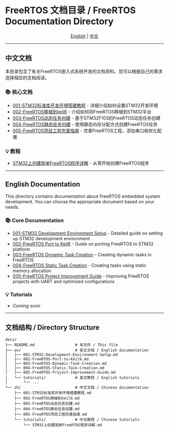 # FreeRTOS 文档目录 / FreeRTOS Documentation Directory

<div align="center">

[English](#english-documentation) | [中文](#中文文档)

</div>

---

## 中文文档

本目录包含了有关FreeRTOS嵌入式系统开发的文档资料。您可以根据自己的需求选择相应的文档阅读。

### 📚 核心文档

- [001-STM32标准库开发环境搭建教程](zh/001-STM32标准库开发环境搭建教程.md) - 详细介绍如何设置STM32开发环境
- [002-FreeRTOS移植到keil6](zh/002-FreeRTOS移植到keil6.md) - 介绍如何将FreeRTOS移植到STM32平台
- [003-FreeRTOS动态任务创建](zh/003-FreeRTOS动态任务创建.md) - 基于STM32F103的FreeRTOS动态任务创建
- [004-FreeRTOS静态任务创建](zh/004-FreeRTOS静态任务创建.md) - 使用静态内存分配方式创建FreeRTOS任务
- [005-FreeRTOS项目工程完善指南](zh/005-FreeRTOS项目工程完善指南.md) - 完善FreeRTOS工程，添加串口和优化配置

### 💡 教程

- [STM32上创建简单FreeRTOS程序详解](zh/tutorials/STM32上创建简单FreeRTOS程序详解.md) - 从零开始创建FreeRTOS程序

---

## English Documentation

This directory contains documentation about FreeRTOS embedded system development. You can choose the appropriate document based on your needs.

### 📚 Core Documentation

- [001-STM32 Development Environment Setup](en/001-STM32-Development-Environment-Setup.md) - Detailed guide on setting up STM32 development environment
- [002-FreeRTOS Port to Keil6](en/002-FreeRTOS-Port-to-Keil6.md) - Guide on porting FreeRTOS to STM32 platform
- [003-FreeRTOS Dynamic Task Creation](en/003-FreeRTOS-Dynamic-Task-Creation.md) - Creating dynamic tasks in FreeRTOS
- [004-FreeRTOS Static Task Creation](en/004-FreeRTOS-Static-Task-Creation.md) - Creating tasks using static memory allocation
- [005-FreeRTOS Project Improvement Guide](en/005-FreeRTOS-Project-Improvement-Guide.md) - Improving FreeRTOS projects with UART and optimized configurations

### 💡 Tutorials

- *Coming soon*

---

## 文档结构 / Directory Structure

```
docs/
├── README.md                  # 本文件 / This file
├── en/                        # 英文文档 / English documentation
│   ├── 001-STM32-Development-Environment-Setup.md
│   ├── 002-FreeRTOS-Port-to-Keil6.md
│   ├── 003-FreeRTOS-Dynamic-Task-Creation.md
│   ├── 004-FreeRTOS-Static-Task-Creation.md
│   ├── 005-FreeRTOS-Project-Improvement-Guide.md
│   └── tutorials/             # 英文教程 / English tutorials
│       └── ...
└── zh/                        # 中文文档 / Chinese documentation
    ├── 001-STM32标准库开发环境搭建教程.md
    ├── 002-FreeRTOS移植到keil6.md
    ├── 003-FreeRTOS动态任务创建.md
    ├── 004-FreeRTOS静态任务创建.md
    ├── 005-FreeRTOS项目工程完善指南.md
    └── tutorials/             # 中文教程 / Chinese tutorials
        └── STM32上创建简单FreeRTOS程序详解.md
``` 